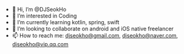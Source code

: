 - 👋 Hi, I’m @DJSeokHo
- 👀 I’m interested in Coding
- 🌱 I’m currently learning kotlin, spring, swift
- 💞️ I’m looking to collaborate on android and iOS native freelancer
- 📫 How to reach me: djseokho@gmail.com, djseokho@naver.com, djseokho@vip.qq.com

<!---
DJSeokHo/DJSeokHo is a ✨ special ✨ repository because its `README.md` (this file) appears on your GitHub profile.
You can click the Preview link to take a look at your changes.
--->
